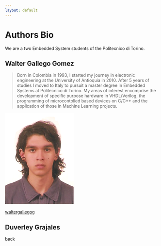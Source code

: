 ```yaml
---
layout: default
---
```


# [](#header-1)Authors Bio

We are a two Embedded System students of the Politecnico di Torino.

## Walter Gallego Gomez

>Born in Colombia in 1993, I started my journey in electronic engineering at the  University of Antioquia in 2010. After 5 years of studies I moved to Italy to pursuit a master degree in Embedded Systems at Politecnico di Torino. My areas of interest encomprise the development of specific purpose hardware in VHDL/Verilog, the programming of microcontolled based devices on C/C++ and the application of those in Machine Learning projects.

![](https://github.com/duverleygrajales/SEcubeWallet/blob/gh-pages/assets/images/walter.png)

[waltergallegog](https://github.com/waltergallegog)



## Duverley Grajales

[back](./)
